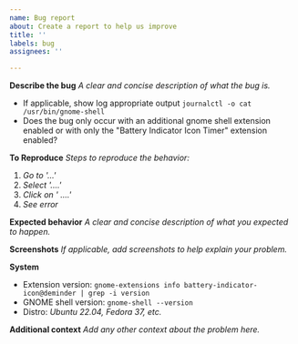 ```yaml
---
name: Bug report
about: Create a report to help us improve
title: ''
labels: bug
assignees: ''

---
```


**Describe the bug**
_A clear and concise description of what the bug is._
- If applicable, show log appropriate output `journalctl -o cat /usr/bin/gnome-shell`
- Does the bug only occur with an additional gnome shell extension enabled or with only the "Battery Indicator Icon Timer" extension enabled?

**To Reproduce**
_Steps to reproduce the behavior:_
1. _Go to '...'_
2. _Select '....'_
3. _Click on ' ....'_
4. _See error_

**Expected behavior**
_A clear and concise description of what you expected to happen._

**Screenshots**
_If applicable, add screenshots to help explain your problem._

**System**
- Extension version: `gnome-extensions info battery-indicator-icon@deminder | grep -i version`
- GNOME shell version: `gnome-shell --version`
- Distro: _Ubuntu 22.04, Fedora 37, etc._


**Additional context**
_Add any other context about the problem here._
